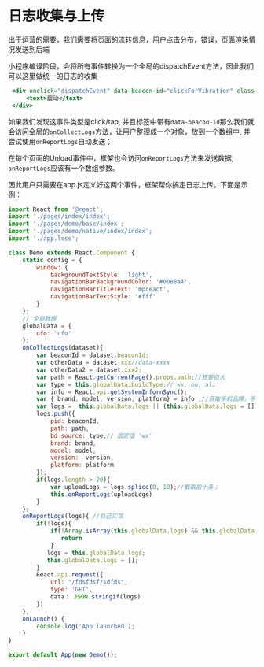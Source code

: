 # 日志收集与上传

出于运营的需要，我们需要将页面的流转信息，用户点击分布，错误，页面渲染情况发送到后端

小程序编译阶段，会将所有事件转换为一个全局的dispatchEvent方法，因此我们可以这里做统一的日志的收集

```jsx
 <div onclick="dispatchEvent" data-beacon-id="clickForVibration" class="item" data-click-uid="e1765" data-class-uid="c1321">
     <text>震动</text>
 </div>
```

如果我们发现这事件类型是click/tap, 并且标签中带有`data-beacon-id`那么我们就会访问全局的`onCollectLogs`方法，让用户整理成一个对象，放到一个数组中, 并尝试使用`onReportLogs`自动发送；

在每个页面的Unload事件中，框架也会访问`onReportLogs`方法来发送数据, `onReportLogs`应该有一个数组参数。

因此用户只需要在app.js定义好这两个事件，框架帮你搞定日志上传。下面是示例：


```jsx
import React from '@react';
import './pages/index/index';
import './pages/demo/base/index';
import './pages/demo/native/index/index';
import './app.less';

class Demo extends React.Component {
    static config = {
        window: {
            backgroundTextStyle: 'light',
            navigationBarBackgroundColor: '#0088a4',
            navigationBarTitleText: 'mpreact',
            navigationBarTextStyle: '#fff'
        }
    };
    // 全局数据
    globalData = {
        ufo: 'ufo'
    };
    onCollectLogs(dataset){ 
        var beaconId = dataset.beaconId;
        var otherData = dataset.xxx//data-xxxx
        var otherData2 = dataset.xxx2;
        var path = React.getCurrentPage().props.path;//狂妄自大
        var type = this.globalData.buildType;// wx, bu, ali
        var info = React.api.getSystemInfornSync();
        var { brand, model, version, platform} = info ;//获取手机品牌，手机型号， 微信版本号, 客户端平台;
        var logs =  this.globalData.logs || (this.globalData.logs = [])
        logs.push({
            pid: beaconId,
            path: path,
            bd_source: type,// 固定值 'wx'
            brand: brand,
            model: model,
            version:  version,
            platform: platform
        });
        if(logs.length > 20){
            var uploadLogs = logs.splice(0, 10);//截取前十条；
            this.onReportLogs(uploadLogs)
        }
    };
    onReportLogs(logs){ //自己实现
        if(!logs){
            if(!Array.isArray(this.globalData.logs) && this.globalData.logs.length == 0){
               return
            }
           logs = this.globalData.logs;
           this.globalData.logs = [];
        }
        React.api.request({
            url: "/fdsfdsf/sdfds",
            type: 'GET',
            data： JSON.stringif(logs)
        })
    }, 
    onLaunch() {
        console.log('App launched');
    }
}

export default App(new Demo());
```

